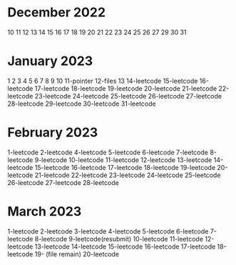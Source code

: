 # December 2022
10
11
12
13
14
15
16
17
18
19
20
21
22
23
24
25
26
27
29
30
31
# January 2023
1
2
3
4
5
6
7
8
9
10
11-pointer
12-files
13
14-leetcode
15-leetcode
16-leetcode
17-leetcode
18-leetcode
19-leetcode
20-leetcode
21-leetcode
22-leetcode
23-leetcode
24-leetcode
25-leetcode
26-leetcode
27-leetcode
28-leetcode
29-leetcode
30-leetcode
31-leetcode
# February 2023
1-leetcode
2-leetcode
4-leetcode
5-leetcode
6-leetcode
7-leetcode
8-leetcode
9-leetcode
10-leetcode
11-leetcode
12-leetcode
13-leetcode
14-leetcode
15-leetcode
16-leetcode
17-leetcode
18-leetcode
19-leetcode
20-leetcode
21-leetcode
22-leetcode
23-leetcode
24-leetcode
25-leetcode
26-leetcode
27-leetcode
28-leetcode 
# March 2023
1-leetcode
2-leetcode
3-leetcode
4-leetcode
5-leetcode
6-leetcode
7-leetcode
8-leetcode
9-leetcode(resubmit)
10-leetcode
11-leetcode
12-leetcode
13-leetcode
14-leetcode
15-leetcode
16-leetcode
17-leetcode
18-leetcode
19- (file remain)
20-leetcode